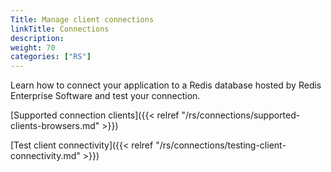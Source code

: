 ```yaml
---
Title: Manage client connections
linkTitle: Connections
description:
weight: 70
categories: ["RS"]
---
```

Learn how to connect your application to a Redis database hosted by Redis Enterprise Software and test your connection.

[Supported connection clients]({{< relref "/rs/connections/supported-clients-browsers.md" >}})

[Test client connectivity]({{< relref "/rs/connections/testing-client-connectivity.md" >}})